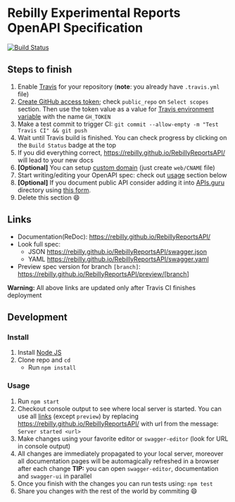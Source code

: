 # Rebilly Experimental Reports OpenAPI Specification
[![Build Status](https://travis-ci.org/Rebilly/RebillyReportsAPI.svg?branch=master)](https://travis-ci.org/Rebilly/RebillyReportsAPI)

## Steps to finish

1. Enable [Travis](https://docs.travis-ci.com/user/getting-started/#To-get-started-with-Travis-CI%3A) for your repository (**note**: you already have `.travis.yml` file)
2. [Create GitHub access token](https://help.github.com/articles/creating-an-access-token-for-command-line-use/); check `public_repo` on `Select scopes` section. Then use the token value as a value for [Travis environment variable](https://docs.travis-ci.com/user/environment-variables/#Defining-Variables-in-Repository-Settings) with the name `GH_TOKEN`
2. Make a test commit to trigger CI: `git commit --allow-empty -m "Test Travis CI" && git push`
3. Wait until Travis build is finished. You can check progress by clicking on the `Build Status` badge at the top
4. If you did everything correct, https://rebilly.github.io/RebillyReportsAPI/ will lead to your new docs
5. **[Optional]** You can setup [custom domain](https://help.github.com/articles/using-a-custom-domain-with-github-pages/) (just create `web/CNAME` file)
6. Start writing/editing your OpenAPI spec: check out [usage](#usage) section below
7. **[Optional]** If you document public API consider adding it into [APIs.guru](https://APIs.guru) directory using [this form](https://apis.guru/add-api/).
8. Delete this section :smile:

## Links

- Documentation(ReDoc): https://rebilly.github.io/RebillyReportsAPI/
- Look full spec:
    + JSON https://rebilly.github.io/RebillyReportsAPI/swagger.json
    + YAML https://rebilly.github.io/RebillyReportsAPI/swagger.yaml
- Preview spec version for branch `[branch]`: https://rebilly.github.io/RebillyReportsAPI/preview/[branch]

**Warning:** All above links are updated only after Travis CI finishes deployment

## Development
### Install

1. Install [Node JS](https://nodejs.org/)
2. Clone repo and `cd`
    + Run `npm install`

### Usage

1. Run `npm start`
2. Checkout console output to see where local server is started. You can use all [links](#links) (except `preview`) by replacing https://rebilly.github.io/RebillyReportsAPI/ with url from the message: `Server started <url>`
3. Make changes using your favorite editor or `swagger-editor` (look for URL in console output)
4. All changes are immediately propagated to your local server, moreover all documentation pages will be automagically refreshed in a browser after each change
**TIP:** you can open `swagger-editor`, documentation and `swagger-ui` in parallel
5. Once you finish with the changes you can run tests using: `npm test`
6. Share you changes with the rest of the world by commiting :smile:
